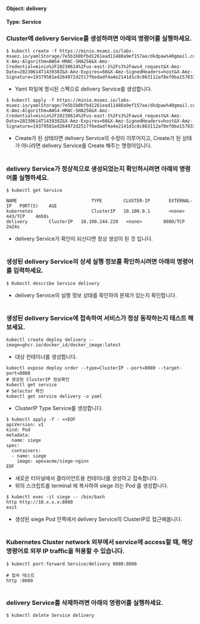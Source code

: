 
#### Object: delivery
#### Type: Service

### Cluster에 delivery Service를 생성하려면 아래의 명령어를 실행하세요.

```
$ kubectl create -f https://minio.msaez.io/labs-msaez.io/yamlStorage/7e5b1b0bfbd1261ead11488a9ef157ae/dkdpaw%40gmail.com/Service/delivery.yaml?X-Amz-Algorithm=AWS4-HMAC-SHA256&X-Amz-Credential=minio%2F20230614%2Fus-east-1%2Fs3%2Faws4_request&X-Amz-Date=20230614T143938Z&X-Amz-Expires=60&X-Amz-SignedHeaders=host&X-Amz-Signature=19379581ed264972d2517f6edadf4a4e2141d1c8c863112af8ef0ba157833255
```
- Yaml 파일에 명시된 스펙으로 delivery Service를 생성합니다.  

```
$ kubectl apply -f https://minio.msaez.io/labs-msaez.io/yamlStorage/7e5b1b0bfbd1261ead11488a9ef157ae/dkdpaw%40gmail.com/Service/delivery.yaml?X-Amz-Algorithm=AWS4-HMAC-SHA256&X-Amz-Credential=minio%2F20230614%2Fus-east-1%2Fs3%2Faws4_request&X-Amz-Date=20230614T143938Z&X-Amz-Expires=60&X-Amz-SignedHeaders=host&X-Amz-Signature=19379581ed264972d2517f6edadf4a4e2141d1c8c863112af8ef0ba157833255
```
- Create가 된 상태라면 delivery Service의 수정이 이루어지고, Create가 된 상태가 아니라면 delivery Service를 Create 해주는 명령어입니다.
#

### delivery Service가 정상적으로 생성되었는지 확인하시려면 아래의 명령어를 실행하세요.

```
$ kubectl get Service

NAME                            TYPE        CLUSTER-IP       EXTERNAL-IP   PORT(S)    AGE
kubernetes                      ClusterIP   10.100.0.1       <none>        443/TCP    4m58s
delivery        ClusterIP   10.100.244.220   <none>        8080/TCP   2m24s

```
- delivery Service가 확인이 되신다면 정상 생성이 된 것 입니다.
#

### 생성된 delivery Service의 상세 실행 정보를 확인하시려면 아래의 명령어를 입력하세요.

```
$ Kubectl describe Service delivery
```
- delivery Service의 실행 정보 상태를 확인하여 문제가 있는지 확인합니다.
#

### 생성된 delivery Service에 접속하여 서비스가 정상 동작하는지 테스트 해보세요.

```
kubectl create deploy delivery --image=ghcr.io/docker_id/docker_image:latest
```
- 대상 컨테이너를 생성합니다.  

```
kubectl expose deploy order --type=ClusterIP --port=8080 --target-port=8080
# 생성된 ClusterIP 정보확인
kubectl get service 
# Selector 확인
kubectl get service delivery -o yaml
```
- ClusterIP Type Service를 생성합니다.

```
$ kubectl apply -f - <<EOF
apiVersion: v1
kind: Pod
metadata:
  name: siege
spec:
  containers:
  - name: siege
    image: apexacme/siege-nginx
EOF
```
- 새로운 터미널에서 클라이언트용 컨테이너를 생성하고 접속합니다.
- 위의 스크립트를 terminal 에 복사하여 siege 라는 Pod 를 생성합니다.  

```
$ kubectl exec -it siege -- /bin/bash
http http://10.x.x.x:8080
exit
```
- 생성된 siege Pod 안쪽에서 delivery Service의 ClusterIP로 접근해봅니다.
#

### Kubernetes Cluster network 외부에서 service에 access할 때, 해당 명령어로 외부 IP traffic을 허용할 수 있습니다.

```
$ kubectl port-forward Service/delivery 8080:8080

# 접속 테스트
http :8080
```
#

### delivery Service를 삭제하려면 아래의 명령어를 실행하세요.

```
$ kubectl delete Service delivery
```
#

